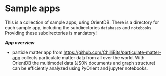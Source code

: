 # Sample apps
This is a collection of sample apps, using OrientDB.
There is a directory for each sample app, including the subdirectories `databases` and `notebooks`. Providing these subdirectories is mandatory!

***App overview***

- particle matter app from https://github.com/ChilliBits/particulate-matter-app collects particulate matter data from all over the world. With OrientDB the multimodel data (JSON documents and graph structure) can be efficiently analyzed using PyOrient and jupyter notebooks.
